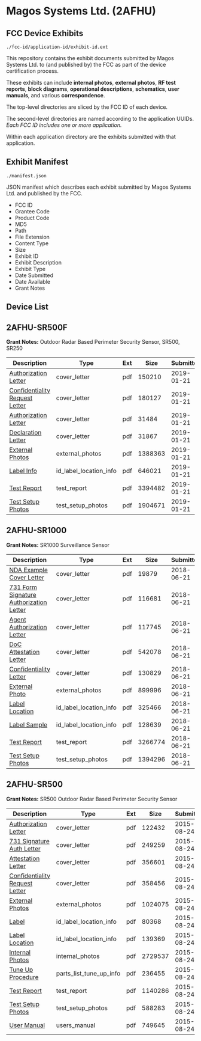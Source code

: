 # Magos Systems Ltd. (2AFHU)
## FCC Device Exhibits

```
./fcc-id/application-id/exhibit-id.ext
```

This repository contains the exhibit documents submitted by Magos Systems Ltd. to (and published by) the FCC as part of the device certification process.

These exhibits can include **internal photos**, **external photos**, **RF test reports**, **block diagrams**, **operational descriptions**, **schematics**, **user manuals**, and various **correspondence**.

The top-level directories are sliced by the FCC ID of each device.

The second-level directories are named according to the application UUIDs. *Each FCC ID includes one or more application.*

Within each application directory are the exhibits submitted with that application. 

## Exhibit Manifest

```
./manifest.json
```

JSON manifest which describes each exhibit submitted by Magos Systems Ltd. and published by the FCC.

- FCC ID
- Grantee Code
- Product Code
- MD5
- Path
- File Extension
- Content Type
- Size
- Exhibit ID
- Exhibit Description
- Exhibit Type
- Date Submitted
- Date Available
- Grant Notes

## Device List
## 2AFHU-SR500F
**Grant Notes:** Outdoor Radar Based Perimeter Security Sensor, SR500, SR250

| Description | Type | Ext | Size | Submitted | Available |
| ----------- | ---- | --- | ---- | --------- | --------- |
| [Authorization Letter](2AFHU-SR500F/5e12c2e94737f4fccd1dd8dbc998a8a8/4134709.pdf) | cover_letter | pdf | 150210 | 2019-01-21 | 2019-01-21 |
| [Confidentiality Request Letter](2AFHU-SR500F/5e12c2e94737f4fccd1dd8dbc998a8a8/4134710.pdf) | cover_letter | pdf | 180127 | 2019-01-21 | 2019-01-21 |
| [Authorization Letter](2AFHU-SR500F/5e12c2e94737f4fccd1dd8dbc998a8a8/4134711.pdf) | cover_letter | pdf | 31484 | 2019-01-21 | 2019-01-21 |
| [Declaration Letter](2AFHU-SR500F/5e12c2e94737f4fccd1dd8dbc998a8a8/4134715.pdf) | cover_letter | pdf | 31867 | 2019-01-21 | 2019-01-21 |
| [External Photos](2AFHU-SR500F/5e12c2e94737f4fccd1dd8dbc998a8a8/4134722.pdf) | external_photos | pdf | 1388363 | 2019-01-21 | 2019-01-21 |
| [Label Info](2AFHU-SR500F/5e12c2e94737f4fccd1dd8dbc998a8a8/4134712.pdf) | id_label_location_info | pdf | 646021 | 2019-01-21 | 2019-01-21 |
| [Test Report](2AFHU-SR500F/5e12c2e94737f4fccd1dd8dbc998a8a8/4134713.pdf) | test_report | pdf | 3394482 | 2019-01-21 | 2019-01-21 |
| [Test Setup Photos](2AFHU-SR500F/5e12c2e94737f4fccd1dd8dbc998a8a8/4134714.pdf) | test_setup_photos | pdf | 1904671 | 2019-01-21 | 2019-01-21 |
## 2AFHU-SR1000
**Grant Notes:** SR1000 Surveillance Sensor

| Description | Type | Ext | Size | Submitted | Available |
| ----------- | ---- | --- | ---- | --------- | --------- |
| [NDA Example Cover Letter](2AFHU-SR1000/7f54b16a13b1fade2e69437f08bb76fd/3897491.pdf) | cover_letter | pdf | 19879 | 2018-06-21 | 2018-06-21 |
| [731 Form Signature Authorization Letter](2AFHU-SR1000/7f54b16a13b1fade2e69437f08bb76fd/3897493.pdf) | cover_letter | pdf | 116681 | 2018-06-21 | 2018-06-21 |
| [Agent Authorization Letter](2AFHU-SR1000/7f54b16a13b1fade2e69437f08bb76fd/3897494.pdf) | cover_letter | pdf | 117745 | 2018-06-21 | 2018-06-21 |
| [DoC Attestation Letter](2AFHU-SR1000/7f54b16a13b1fade2e69437f08bb76fd/3897497.pdf) | cover_letter | pdf | 542078 | 2018-06-21 | 2018-06-21 |
| [Confidentiality Letter](2AFHU-SR1000/7f54b16a13b1fade2e69437f08bb76fd/3897505.pdf) | cover_letter | pdf | 130829 | 2018-06-21 | 2018-06-21 |
| [External Photo](2AFHU-SR1000/7f54b16a13b1fade2e69437f08bb76fd/3897492.pdf) | external_photos | pdf | 899996 | 2018-06-21 | 2018-06-21 |
| [Label Location](2AFHU-SR1000/7f54b16a13b1fade2e69437f08bb76fd/3897495.pdf) | id_label_location_info | pdf | 325466 | 2018-06-21 | 2018-06-21 |
| [Label Sample](2AFHU-SR1000/7f54b16a13b1fade2e69437f08bb76fd/3897496.pdf) | id_label_location_info | pdf | 128639 | 2018-06-21 | 2018-06-21 |
| [Test Report](2AFHU-SR1000/7f54b16a13b1fade2e69437f08bb76fd/3897506.pdf) | test_report | pdf | 3266774 | 2018-06-21 | 2018-06-21 |
| [Test Setup Photos](2AFHU-SR1000/7f54b16a13b1fade2e69437f08bb76fd/3897507.pdf) | test_setup_photos | pdf | 1394296 | 2018-06-21 | 2018-06-21 |
## 2AFHU-SR500
**Grant Notes:** SR500 Outdoor Radar Based Perimeter Security Sensor

| Description | Type | Ext | Size | Submitted | Available |
| ----------- | ---- | --- | ---- | --------- | --------- |
| [Authorization Letter](2AFHU-SR500/974cbd24ef9709cf94c784438b504dfb/2723785.pdf) | cover_letter | pdf | 122432 | 2015-08-24 | 2015-08-24 |
| [731 Signature Auth Letter](2AFHU-SR500/974cbd24ef9709cf94c784438b504dfb/2723786.pdf) | cover_letter | pdf | 249259 | 2015-08-24 | 2015-08-24 |
| [Attestation Letter](2AFHU-SR500/974cbd24ef9709cf94c784438b504dfb/2723788.pdf) | cover_letter | pdf | 356601 | 2015-08-24 | 2015-08-24 |
| [Confidentiality Request Letter](2AFHU-SR500/974cbd24ef9709cf94c784438b504dfb/2723789.pdf) | cover_letter | pdf | 358456 | 2015-08-24 | 2015-08-24 |
| [External Photos](2AFHU-SR500/974cbd24ef9709cf94c784438b504dfb/2723787.pdf) | external_photos | pdf | 1024075 | 2015-08-24 | 2015-08-24 |
| [Label](2AFHU-SR500/974cbd24ef9709cf94c784438b504dfb/2723783.pdf) | id_label_location_info | pdf | 80368 | 2015-08-24 | 2015-08-24 |
| [Label Location](2AFHU-SR500/974cbd24ef9709cf94c784438b504dfb/2723784.pdf) | id_label_location_info | pdf | 139369 | 2015-08-24 | 2015-08-24 |
| [Internal Photos](2AFHU-SR500/974cbd24ef9709cf94c784438b504dfb/2723782.pdf) | internal_photos | pdf | 2729537 | 2015-08-24 | 2015-08-24 |
| [Tune Up Procedure](2AFHU-SR500/974cbd24ef9709cf94c784438b504dfb/2723780.pdf) | parts_list_tune_up_info | pdf | 236455 | 2015-08-24 | 2015-08-24 |
| [Test Report](2AFHU-SR500/974cbd24ef9709cf94c784438b504dfb/2723790.pdf) | test_report | pdf | 1140286 | 2015-08-24 | 2015-08-24 |
| [Test Setup Photos](2AFHU-SR500/974cbd24ef9709cf94c784438b504dfb/2723781.pdf) | test_setup_photos | pdf | 588283 | 2015-08-24 | 2015-08-24 |
| [User Manual](2AFHU-SR500/974cbd24ef9709cf94c784438b504dfb/2723779.pdf) | users_manual | pdf | 749645 | 2015-08-24 | 2015-08-24 |
